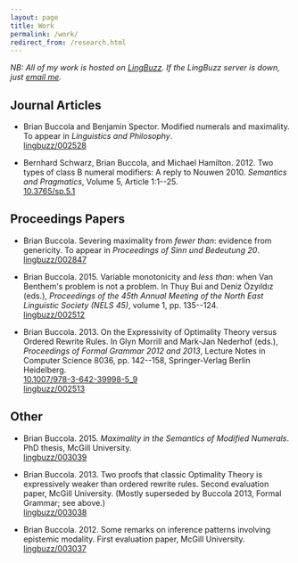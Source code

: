 ```yaml
---
layout: page
title: Work
permalink: /work/
redirect_from: /research.html
---
```


*NB: All of my work is hosted on [LingBuzz][]. If the LingBuzz server is down,
just [email me][email].*

[LingBuzz]: http://ling.auf.net/lingbuzz
[email]: mailto:brian.buccola@gmail.com

## Journal Articles

- Brian Buccola and Benjamin Spector. Modified numerals and maximality. To
  appear in *Linguistics and Philosophy*.  
  [lingbuzz/002528][lp]

- Bernhard Schwarz, Brian Buccola, and Michael Hamilton. 2012. Two types of
  class B numeral modifiers: A reply to Nouwen 2010. *Semantics and
  Pragmatics*, Volume 5, Article 1:1--25.  
  [10.3765/sp.5.1][sp]

[lp]: http://ling.auf.net/lingbuzz/002528
[sp]: http://dx.doi.org/10.3765/sp.5.1

## Proceedings Papers

- Brian Buccola. Severing maximality from *fewer than*: evidence from
  genericity. To appear in *Proceedings of Sinn und Bedeutung 20*.  
  [lingbuzz/002847][sub20]

- Brian Buccola. 2015. Variable monotonicity and *less than*: when Van
  Benthem's problem is not a problem. In Thuy Bui and Deniz Özyıldız (eds.),
  *Proceedings of the 45th Annual Meeting of the North East Linguistic Society
  (NELS 45)*, volume 1, pp. 135--124.  
  [lingbuzz/002512][nels45]

- Brian Buccola. 2013. On the Expressivity of Optimality Theory versus Ordered
  Rewrite Rules. In Glyn Morrill and Mark-Jan Nederhof (eds.), *Proceedings of
  Formal Grammar 2012 and 2013*, Lecture Notes in Computer Science 8036, pp.
  142--158, Springer-Verlag Berlin Heidelberg.  
  [10.1007/978-3-642-39998-5_9][fg-doi]  
  [lingbuzz/002513][fg-lb]

[sub20]: http://ling.auf.net/lingbuzz/002847
[nels45]: http://ling.auf.net/lingbuzz/002512
[fg-doi]: http://dx.doi.org/10.1007/978-3-642-39998-5_9
[fg-lb]: http://ling.auf.net/lingbuzz/002513

## Other

- Brian Buccola. 2015. *Maximality in the Semantics of Modified Numerals*. PhD
  thesis, McGill University.  
  [lingbuzz/003039][dissertation]

- Brian Buccola. 2013. Two proofs that classic Optimality Theory is
  expressively weaker than ordered rewrite rules. Second evaluation paper,
  McGill University. (Mostly superseded by Buccola 2013, Formal Grammar; see
  above.)  
  [lingbuzz/003038][eval2]

- Brian Buccola. 2012. Some remarks on inference patterns involving epistemic
  modality. First evaluation paper, McGill University.  
  [lingbuzz/003037][eval1]

[dissertation]: http://ling.auf.net/lingbuzz/003039
[eval2]: http://ling.auf.net/lingbuzz/003038
[eval1]: http://ling.auf.net/lingbuzz/003037
